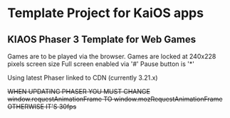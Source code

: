 # Template Project for KaiOS apps
## KIAOS Phaser 3 Template for Web Games

Games are to be played via the browser.
Games are locked at 240x228 pixels screen size 
Full screen enabled via '#'
Pause button is '*'

Using latest Phaser linked to CDN (currently 3.21.x)

~~WHEN UPDATING PHASER YOU MUST CHANGE window.requestAnimationFrame TO window.mozRequestAnimationFrame
OTHERWISE IT'S 30fps~~


